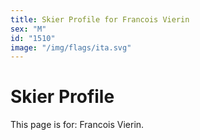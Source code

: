 ```yaml
---
title: Skier Profile for Francois Vierin
sex: "M"
id: "1510"
image: "/img/flags/ita.svg" 
---
```


# Skier Profile

This page is for: Francois Vierin.
    